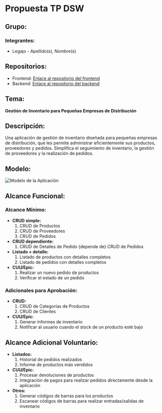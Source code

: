 # Propuesta TP DSW

## Grupo:

### Integrantes:

- Legajo - Apellido(s), Nombre(s)

## Repositorios:

- Frontend: [Enlace al repositorio del frontend](https://github.com/IgnacioGalceran/DSW-Frontend)
- Backend: [Enlace al repositorio del backend](https://github.com/IgnacioGalceran/DSW-Backend)

## Tema:

**Gestión de Inventario para Pequeñas Empresas de Distribución**

## Descripción:

Una aplicación de gestión de inventario diseñada para pequeñas empresas de distribución, que les permite administrar eficientemente sus productos, proveedores y pedidos. Simplifica el seguimiento de inventario, la gestión de proveedores y la realización de pedidos.

## Modelo:

![Modelo de la Aplicación](Enlace-imagen-modelo)

## Alcance Funcional:

### Alcance Mínimo:

- **CRUD simple:**
  1. CRUD de Productos
  2. CRUD de Proveedores
  3. CRUD de Pedidos
- **CRUD dependiente:**
  1. CRUD de Detalles de Pedido {depende de} CRUD de Pedidos
- **Listado + detalle:**
  1. Listado de productos con detalles completos
  2. Listado de pedidos con detalles completos
- **CUU/Epic:**
  1. Realizar un nuevo pedido de productos
  2. Verificar el estado de un pedido

### Adicionales para Aprobación:

- **CRUD:**
  1. CRUD de Categorías de Productos
  2. CRUD de Clientes
- **CUU/Epic:**
  1. Generar informes de inventario
  2. Notificar al usuario cuando el stock de un producto esté bajo

## Alcance Adicional Voluntario:

- **Listados:**
  1. Historial de pedidos realizados
  2. Informe de productos más vendidos
- **CUU/Epic:**
  1. Procesar devoluciones de productos
  2. Integración de pagos para realizar pedidos directamente desde la aplicación
- **Otros:**
  1. Generar códigos de barras para los productos
  2. Escanear códigos de barras para realizar entradas/salidas de inventario
